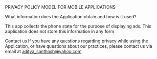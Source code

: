 PRIVACY POLICY MODEL FOR MOBILE APPLICATIONS


 
What information does the Application obtain and how is it used?

This app collects the phone state for the purpose of displaying ads. This application does not store this information in any form
  

Contact us
If you have any questions regarding privacy while using the Application, or have questions about our practices, please contact us via email at aditya_santhosh@yahoo.com
